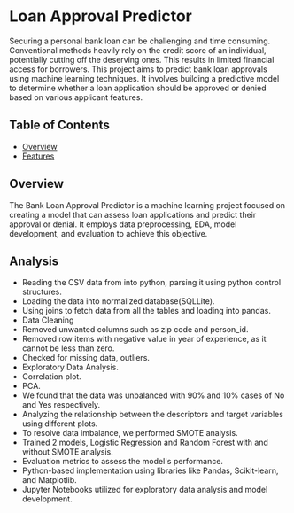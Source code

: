# Loan Approval Predictor

Securing a personal bank loan can be challenging and time consuming. Conventional methods heavily rely on the credit score of an individual, potentially cutting off the deserving ones. This results in limited financial access for borrowers. This project aims to predict bank loan approvals using machine learning techniques. It involves building a predictive model to determine whether a loan application should be approved or denied based on various applicant features.

## Table of Contents

- [Overview](#overview)
- [Features](#features)

## Overview

The Bank Loan Approval Predictor is a machine learning project focused on creating a model that can assess loan applications and predict their approval or denial. It employs data preprocessing, EDA, model development, and evaluation to achieve this objective.

## Analysis

- Reading the CSV data from into python, parsing it using python control structures. 
- Loading the data into normalized database(SQLLite). 
- Using joins to fetch data from all the tables and loading into pandas. 
- Data Cleaning 
- Removed unwanted columns such as zip code and person_id. 
- Removed row items with negative value in year of experience, as it cannot be less than zero. 
- Checked for missing data, outliers. 
- Exploratory Data Analysis. 
- Correlation plot.
- PCA. 
- We found that the data was unbalanced with 90% and 10% cases of No and Yes respectively. 
- Analyzing the relationship between the descriptors and target variables using different plots. 
- To resolve data imbalance, we performed SMOTE analysis.
- Trained 2 models, Logistic Regression and Random Forest with and without SMOTE analysis. 
- Evaluation metrics to assess the model's performance.
- Python-based implementation using libraries like Pandas, Scikit-learn, and Matplotlib.
- Jupyter Notebooks utilized for exploratory data analysis and model development.

